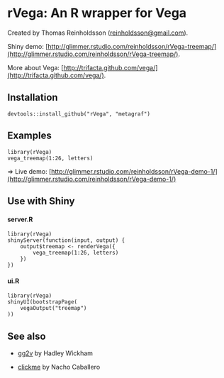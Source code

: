 # rVega: An R wrapper for Vega

Created by Thomas Reinholdsson (<reinholdsson@gmail.com>).

Shiny demo: [http://glimmer.rstudio.com/reinholdsson/rVega-treemap/](http://glimmer.rstudio.com/reinholdsson/rVega-treemap/).

More about Vega: [http://trifacta.github.com/vega/](http://trifacta.github.com/vega/).

## Installation

    devtools::install_github("rVega", "metagraf")

## Examples

```
library(rVega)
vega_treemap(1:26, letters)
```

=> Live demo: [http://glimmer.rstudio.com/reinholdsson/rVega-demo-1/](http://glimmer.rstudio.com/reinholdsson/rVega-demo-1/)

## Use with Shiny

#### server.R
```
library(rVega)
shinyServer(function(input, output) {
    output$treemap <- renderVega({
        vega_treemap(1:26, letters)
    })
})
```

#### ui.R
```
library(rVega)
shinyUI(bootstrapPage(
    vegaOutput("treemap")
))
```

## See also

- [gg2v](https://github.com/hadley/gg2v) by Hadley Wickham

- [clickme](https://github.com/nachocab/clickme) by Nacho Caballero





